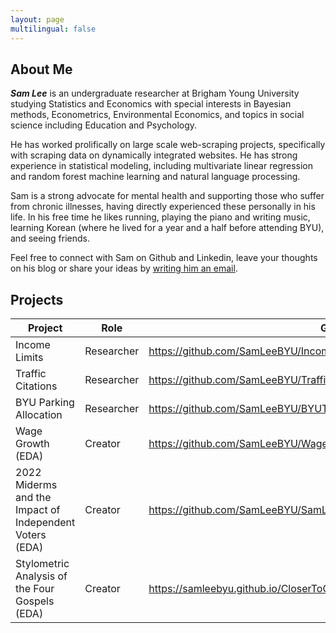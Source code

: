 ```yaml
---
layout: page
multilingual: false
---
```


## About Me
**_Sam Lee_** is an undergraduate researcher at Brigham Young University studying Statistics and Economics with special interests in Bayesian methods, Econometrics, Environmental Economics, and topics in social science including Education and Psychology.

He has worked prolifically on large scale web-scraping projects, specifically with scraping data on dynamically integrated websites. He has strong experience in statistical modeling, including multivariate linear regression and random forest machine learning and natural language processing.   

Sam is a strong advocate for mental health and supporting those who suffer from chronic illnesses, having directly experienced these personally in his life. In his free time he likes running, playing the piano and writing music, learning Korean (where he lived for a year and a half before attending BYU), and seeing friends.

Feel free to connect with Sam on Github and Linkedin, leave your thoughts on his blog or share your ideas by [writing him an email](mailto:samlee.byu@gmail.com). 

## Projects
|Project      |Role        | GitHub | Website   |
| ----------- |----------- |----------- |----------- |
| Income Limits | Researcher | https://github.com/SamLeeBYU/IncomeLimits |  |
| Traffic Citations         | Researcher| https://github.com/SamLeeBYU/TrafficCitations|  |
| BYU Parking Allocation         | Researcher| https://github.com/SamLeeBYU/BYUTrafficCitations|  |
| Wage Growth (EDA)         | Creator | https://github.com/SamLeeBYU/WageGrowth/blob/main/WagesInProvo.R|  |
| 2022 Miderms and the Impact of Independent Voters (EDA) | Creator   | https://github.com/SamLeeBYU/SamLeeBYU.github.io/tree/main/Midterms2022 | https://samleebyu.github.io/Midterms2022/MultimodalProject.html |
| Stylometric Analysis of the Four Gospels (EDA) | Creator    | https://samleebyu.github.io/CloserToChrist/CloserToChrist.pdf  | https://github.com/SamLeeBYU/SamLeeBYU.github.io/tree/main/CloserToChrist |

